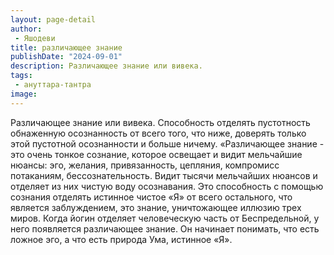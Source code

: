 ```yaml
---
layout: page-detail
author:
 - Яшодеви
title: различающее знание
publishDate: "2024-09-01"
description: Различающее знание или вивека.
tags:
 - ануттара-тантра
image: 
---
```


Различающее знание или вивека.
Способность отделять пустотность обнаженную осознанность от всего того, что ниже, доверять только этой пустотной осознанности и больше ничему.
	«Различающее знание - это очень тонкое сознание, которое освещает и видит мельчайшие нюансы: эго, желания, привязанность, цепляния, компромисс потаканиям, бессознательность. Видит тысячи мельчайших нюансов и отделяет из них чистую воду осознавания. Это способность с помощью сознания отделять истинное чистое «Я» от всего остального, что является заблуждением, это знание, уничтожающее иллюзию трех миров. Когда йогин отделяет человеческую часть от Беспредельной, у него появляется различающее знание. Он начинает понимать, что есть ложное эго, а что есть природа Ума, истинное «Я».

